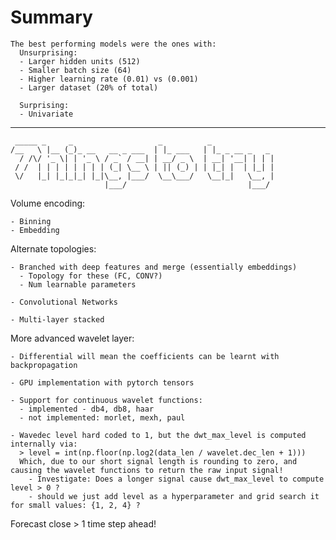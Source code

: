 
Summary
===
```
The best performing models were the ones with:
  Unsurprising:
  - Larger hidden units (512)
  - Smaller batch size (64)
  - Higher learning rate (0.01) vs (0.001)
  - Larger dataset (20% of total)

  Surprising:
  - Univariate
```

<hr/>

```
 _____ _     _                   _          _
/__   \ |__ (_)_ __   __ _ ___  | |_ ___   | |_ _ __ _   _
  / /\/ '_ \| | '_ \ / _` / __| | __/ _ \  | __| '__| | | |
 / /  | | | | | | | | (_| \__ \ | || (_) | | |_| |  | |_| |
 \/   |_| |_|_|_| |_|\__, |___/  \__\___/   \__|_|   \__, |
                     |___/                           |___/
```
Volume encoding:

    - Binning
    - Embedding

Alternate topologies:

    - Branched with deep features and merge (essentially embeddings)
      - Topology for these (FC, CONV?)
      - Num learnable parameters

    - Convolutional Networks

    - Multi-layer stacked


More advanced wavelet layer:

    - Differential will mean the coefficients can be learnt with backpropagation

    - GPU implementation with pytorch tensors

    - Support for continuous wavelet functions:
      - implemented - db4, db8, haar
      - not implemented: morlet, mexh, paul

    - Wavedec level hard coded to 1, but the dwt_max_level is computed internally via:
      > level = int(np.floor(np.log2(data_len / wavelet.dec_len + 1)))
      Which, due to our short signal length is rounding to zero, and causing the wavelet functions to return the raw input signal!
        - Investigate: Does a longer signal cause dwt_max_level to compute level > 0 ?
        - should we just add level as a hyperparameter and grid search it for small values: {1, 2, 4} ?


Forecast close > 1 time step ahead!
